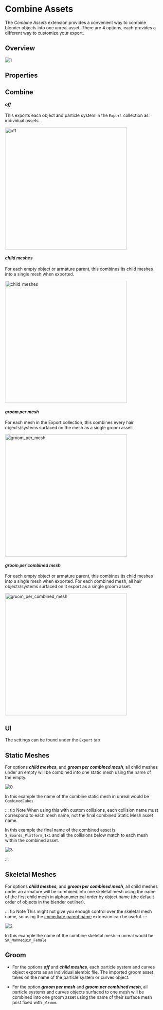 # Combine Assets

The _Combine Assets_ extension provides a convenient way to combine blender objects into one unreal asset. There are 4
options, each provides a different way to customize your export.

## Overview
![1](./images/combine-assets/1.png)

## Properties
## Combine
#### _off_
This exports each object and particle system in the `Export` collection as individual assets.

<img src="./images/combine-assets/off.png" alt="off" width="400"/>

#### _child meshes_
For each empty object or armature parent, this combines its child meshes into a single mesh when exported.

<img src="./images/combine-assets/child_meshes.png" alt="child_meshes" width="400"/>

#### _groom per mesh_
For each mesh in the Export collection, this combines every hair objects/systems surfaced on the mesh as a single groom asset.

<img src="./images/combine-assets/groom_per_mesh.png" alt="groom_per_mesh" width="400"/>

#### _groom per combined mesh_
For each empty object or armature parent, this combines its child meshes into a single mesh when exported.
For each combined mesh, all hair objects/systems surfaced on it export as a single groom asset.

<img src="./images/combine-assets/groom_per_combined_mesh.png" alt="groom_per_combined_mesh" width="400"/>

## UI
The settings can be found under the `Export` tab

## Static Meshes
For options _**child meshes**_, and _**groom per combined mesh**_, all child meshes under an empty
will be combined into one static mesh using the name of the empty.

![0](./images/combine-assets/0.png)

In this example the name of the combine static mesh in unreal would be `CombinedCubes`

::: tip Note
 When using this with custom collisions, each collision name must correspond to each mesh name, not the final
combined Static Mesh asset name.

In this example the final name of the combined asset is `S_Boards_Platform_1x1` and all the collisions below match
to each mesh within the combined asset.

![3](./images/combine-assets/3.png)

:::

## Skeletal Meshes
For options _**child meshes**_, and **_groom per combined mesh_**, all child meshes under an armature
will be combined into one skeletal mesh using the name of the first child mesh in alphanumerical order by object name
(the default order of objects in the blender outliner).

::: tip Note
 This might not give you enough control over the skeletal mesh name, so using the
[immediate parent name](https://joshquake.github.io/BlenderTools/send2ue/extensions/use-immediate-parent-name.html)
extension can be useful.
:::

![2](./images/combine-assets/2.png)

In this example the name of the combine skeletal mesh in unreal would be `SK_Mannequin_Female`

## Groom
* For the options _**off**_ and _**child meshes**_, each particle system and curves object exports as an individual alembic file.
The imported groom asset takes on the name of the particle system or curves object.

* For the option _**groom per mesh**_ and _**groom per combined mesh**_, all particle systems and curves objects surfaced to one mesh
  will be combined into one groom asset using the name of their surface mesh post fixed with `_Groom`.
